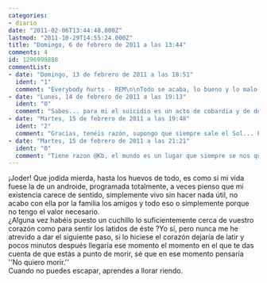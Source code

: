 ```yaml
---
categories:
- diario
date: "2011-02-06T13:44:48.000Z"
lastmod: "2011-10-29T14:55:24.000Z"
title: "Domingo, 6 de febrero de 2011 a las 13:44"
comments: 4
id: 1296999888
commentList:
- date: "Domingo, 13 de febrero de 2011 a las 18:51"
  ident: "1"
  comment: "Everybody hurts - REM\n\nTodo se acaba, lo bueno y lo malo. Date tiempo y veras"
- date: "Lunes, 14 de febrero de 2011 a las 19:13"
  ident: "0"
  comment: "Sabes... para mi el suicidio es un acto de cobardía y de desprecio hacia los demas y hacia el mundo... no te estoy llamando cobarde pero, piensa un poco, eso no solucionaría nada, simplemente te estarías faltando al respeto y menospreciandote a ti mismo/a, estarías diciendo \\\"no fui capaz de continuar\\\"... por favor, no pienses ni una vez mas en suicidarte... el mundo puede parecer un asco y mas en la adolescencia pero piensa en las cosas bonitas, de verdad que son muchas, y hay muchisimas personas que valen un mundo... parecerán cursiladas, pero además de la crueldad en el mundo, eso también es cierto.\nHay bien y mal, yin y yang, y las personas solemos ver el yang... nos resulta mas facil deprimirnos porque es como una cuesta abajo...\nEsta canción me ha ayudado a subir cuesta arriba muchas veces: \"Don\'t Stop Me Now\", de Queen... te la recomiendo e_e\nque te mejores!"
- date: "Martes, 15 de febrero de 2011 a las 19:48"
  ident: "2"
  comment: "Gracias, tenéis razón, supongo que siempre sale el Sol... Por cierto son muy buenas canciones las dos."
- date: "Martes, 15 de febrero de 2011 a las 21:21"
  ident: "0"
  comment: "Tiene razon @Kb, el mundo es un lugar que siempre se nos queda grande. El hecho de pretender suicidarse es un gesto absurdo en algunas circunstancias. Solo tiene sentido si sabes que tu vida ira a peor (Un criminal a punto de ser apresado por ejemplo) y aun asi, nunca sabes lo que ocurrira...\nEn casos normales, te cierras tantas puertas al hacerlo que resulta ridiculo, el mundo esta lleno de sorpresas, de cosas que conocer, de personas que encontrar. Y si en un minusculo lugar que es tu ciudad no estas a gusto, en la pequeñisima porcion de tu vida que tendras que vivir ahi, tranquilo que tardara muy poco en pasar :)\n\nAnimo!"
---
```


¡Joder! Que jodida mierda, hasta los huevos de todo, es como si mi vida fuese la de un androide, programada totalmente, a veces pienso que mi existencia carece de sentido, simplemente vivo sin hacer nada útil, no acabo con ella por la familia los amigos y todo eso o simplemente porque no tengo el valor necesario.  
¿Alguna vez habéis puesto un cuchillo lo suficientemente cerca de vuestro corazón como para sentir los latidos de éste ?Yo sí, pero nunca me he atrevido a dar el siguiente paso, si lo hiciese el corazón dejaría de latir y pocos minutos después llegaría ese momento el momento en el que te das cuenta de que estás a punto de morir, sé que en ese momento pensaría \'\'No quiero morir.\'\'  
Cuando no puedes escapar, aprendes a llorar riendo.